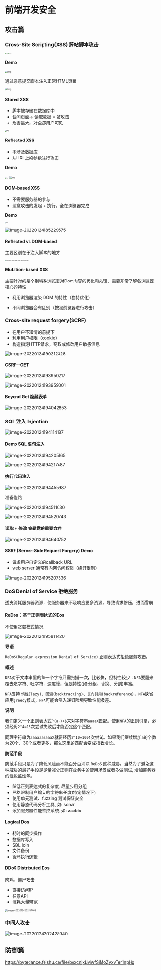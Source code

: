 
# 前端开发安全

## 攻击篇

### Cross-Site Scripting(XSS) 跨站脚本攻击

<img src="https://mc-web-1259409954.cos.ap-guangzhou.myqcloud.com/MyImages/202201241846476.png" alt="img" style="zoom: 25%;" /><img src="https://mc-web-1259409954.cos.ap-guangzhou.myqcloud.com/MyImages/202201241846618.png" alt="img" style="zoom:25%;" />

#### Demo

<img src="https://internal-api.feishu.cn/space/api/box/stream/download/wps/auth_code/?code=90e4f8091ee8e94b486779e653358843_8afbbfa1cbbafee7_VADUGKB3DO_CINI158S77PPK6VD37QFL6V8A4" alt="img" style="zoom: 50%;" />

通过恶意提交脚本注入正常HTML页面

<img src="https://internal-api.feishu.cn/space/api/box/stream/download/wps/auth_code/?code=cbaad21f3c2c0d12f2806acc356d5e82_8dc0e7bfcc81a6f9_IKAU5OJ3DO_SIK1CFMHR6SAB6GBPUS9A5F2S8" alt="img" style="zoom: 50%;" />

#### Stored XSS 

- 脚本被存储在数据库中
- 访问页面-> 读取数据 = 被攻击
- 危害最大，对全部用户可见

<img src="https://internal-api.feishu.cn/space/api/box/stream/download/wps/auth_code/?code=bc64f5b1b246356e624bc5a55a194b0a_d28c81ea93cdc0ac_5VPJJ5J3DO_129ETFV746KT3MMHL6C2VSPPIO" alt="img" style="zoom:33%;" />

#### Reflected XSS 

- 不涉及数据库
- 从URL上的参数进行攻击

**Demo**

<img src="https://mc-web-1259409954.cos.ap-guangzhou.myqcloud.com/MyImages/202201241852450.png" alt="img" style="zoom: 25%;" />

<img src="https://mc-web-1259409954.cos.ap-guangzhou.myqcloud.com/MyImages/202201241848767.png" alt="img" style="zoom: 50%;" />

#### DOM-based XSS

- 不需要服务器的参与
- 恶意攻击的发起 + 执行，全在浏览器完成

**Demo**

<img src="https://mc-web-1259409954.cos.ap-guangzhou.myqcloud.com/MyImages/202201241852450.png" alt="img" style="zoom: 25%;" />

![image-20220124185229575](https://mc-web-1259409954.cos.ap-guangzhou.myqcloud.com/MyImages/202201241852617.png)

#### Reflected vs DOM-based

主要区别在于注入脚本的地方

<img src="https://mc-web-1259409954.cos.ap-guangzhou.myqcloud.com/MyImages/202201241856355.png" alt="2b25df0e-6c92-4e6a-90a4-d4f637640467" style="zoom: 25%;" />

#### Mutation-based XSS

主要针对的是个别特殊浏览器对Dom内容的优化和处理，需要非常了解各浏览器核心的特性

- 利用浏览器渲染 DOM 的特性（独特优化）

- 不同浏览器会有区别（按照浏览器进行攻击）

### Cross-site request forgery(SCRF)

- 在用户不知情的前提下
- 利用用户权限（cookie）
- 构造指定HTTP请求，窃取或修改用户敏感信息

![image-20220124190212328](https://mc-web-1259409954.cos.ap-guangzhou.myqcloud.com/MyImages/202201241902405.png)

#### CSRF--GET

![image-20220124193950217](https://mc-web-1259409954.cos.ap-guangzhou.myqcloud.com/MyImages/202201241939316.png)

![image-20220124193959001](https://mc-web-1259409954.cos.ap-guangzhou.myqcloud.com/MyImages/202201241939082.png)

#### Beyond Get 隐藏表单

![image-20220124194042853](https://mc-web-1259409954.cos.ap-guangzhou.myqcloud.com/MyImages/202201241940963.png)

### SQL 注入 Injection

![image-20220124194114187](https://mc-web-1259409954.cos.ap-guangzhou.myqcloud.com/MyImages/202201241941320.png)

#### Demo SQL 语句注入

![image-20220124194205165](https://mc-web-1259409954.cos.ap-guangzhou.myqcloud.com/MyImages/202201241942268.png)

![image-20220124194217487](https://mc-web-1259409954.cos.ap-guangzhou.myqcloud.com/MyImages/202201241942567.png)

#### 执行代码注入

![image-20220124194455987](https://mc-web-1259409954.cos.ap-guangzhou.myqcloud.com/MyImages/202201241944035.png)

准备跑路

![image-20220124194511030](https://mc-web-1259409954.cos.ap-guangzhou.myqcloud.com/MyImages/202201241945063.png)

![image-20220124194520743](https://mc-web-1259409954.cos.ap-guangzhou.myqcloud.com/MyImages/202201241945813.png)

#### 读取 + 修改 被暴露的重要文件

![image-20220124194640752](https://mc-web-1259409954.cos.ap-guangzhou.myqcloud.com/MyImages/202201241946869.png)

#### SSRF (Server-Side Request Forgery) Demo

- 请求用户自定义的callback URL
- web server 通常有内网访问权限（绕开限制）

![image-20220124195207336](https://mc-web-1259409954.cos.ap-guangzhou.myqcloud.com/MyImages/202201241952440.png)

### DoS Denial of Service 拒绝服务

透支消耗服务器资源，使服务器来不及响应更多资源，导致请求挤压，进而雪崩

#### ReDos：基于正则表达式的Dos

不使用贪婪模式情况

![image-20220124195811420](https://mc-web-1259409954.cos.ap-guangzhou.myqcloud.com/MyImages/202201241958546.png)

**导语**

`ReDoS(Regular expression Denial of Service)` 正则表达式拒绝服务攻击。

**概述**

`DFA`对于文本串里的每一个字符只需扫描一次，比较快，但特性较少；`NFA`要翻来覆去吃字符、吐字符，速度慢，但是特性(如:分组、替换、分割)丰富。

`NFA`支持 `惰性(lazy)`、`回溯(backtracking)`、`反向引用(backreference)`，`NFA`缺省应用`greedy`模式，`NFA`可能会陷入递归险境导致性能极差。

**说明**

我们定义一个正则表达式`^(a+)+$`来对字符串`aaaaX`匹配。使用`NFA`的正则引擎，必须经历`2^4=16`次尝试失败后才能否定这个匹配。

同理字符串为`aaaaaaaaaaX`就要经历`2^10=1024`次尝试。如果我们继续增加`a`的个数为20个、30个或者更多，那么这里的匹配会变成指数增长。

**防范手段**

防范手段只是为了降低风险而不能百分百消除 `ReDoS` 这种威胁。当然为了避免这种威胁的最好手段是尽量减少正则在业务中的使用场景或者多做测试, 增加服务器的性能监控等。

- 降低正则表达式的复杂度, 尽量少用分组
- 严格限制用户输入的字符串长度(特定情况下)
- 使用单元测试、fuzzing 测试保证安全
- 使用静态代码分析工具, 如: sonar
- 添加服务器性能监控系统, 如: zabbix

#### Logical Dos

- 耗时的同步操作
- 数据库写入
- SQL join
- 文件备份
- 循环执行逻辑

#### DDoS Distributed Dos

肉鸡、僵尸攻击

- 直接访问IP
- 任意API
- 消耗大量带宽

<img src="https://mc-web-1259409954.cos.ap-guangzhou.myqcloud.com/MyImages/202201242023570.png" alt="image-20220124202357468" style="zoom: 50%;" />

### 中间人攻击

![image-20220124202428940](https://mc-web-1259409954.cos.ap-guangzhou.myqcloud.com/MyImages/202201242024014.png)

## 防御篇

https://bytedance.feishu.cn/file/boxcnjxLMwfSiMoZyxvTer1npHg
